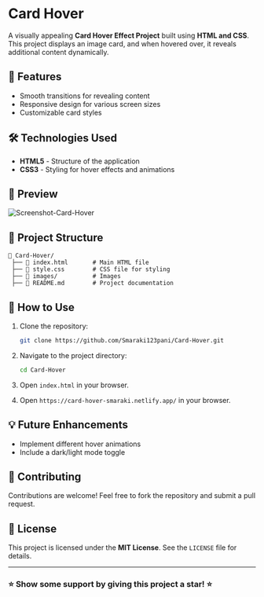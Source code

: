 # Card Hover

A visually appealing **Card Hover Effect Project** built using **HTML and CSS**. This project displays an image card, and when hovered over, it reveals additional content dynamically.

## 🚀 Features

- Smooth transitions for revealing content
- Responsive design for various screen sizes
- Customizable card styles

## 🛠️ Technologies Used

- **HTML5** - Structure of the application
- **CSS3** - Styling for hover effects and animations

## 📸 Preview
![Screenshot-Card-Hover](https://github.com/user-attachments/assets/21c3552c-fc96-4614-aa8c-be86e2a3ef18)

## 📂 Project Structure

```
📁 Card-Hover/
 ├── 📄 index.html       # Main HTML file
 ├── 📄 style.css        # CSS file for styling
 ├── 📁 images/          # Images
 ├── 📄 README.md        # Project documentation
```

## 🎯 How to Use

1. Clone the repository:
   ```sh
   git clone https://github.com/Smaraki123pani/Card-Hover.git
   ```
2. Navigate to the project directory:
   ```sh
   cd Card-Hover
   ```
3. Open `index.html` in your browser.

4. Open `https://card-hover-smaraki.netlify.app/` in your browser.

## 💡 Future Enhancements

- Implement different hover animations
- Include a dark/light mode toggle

## 🙌 Contributing

Contributions are welcome! Feel free to fork the repository and submit a pull request.

## 📜 License

This project is licensed under the **MIT License**. See the `LICENSE` file for details.

---

### ⭐ Show some support by giving this project a star! ⭐


